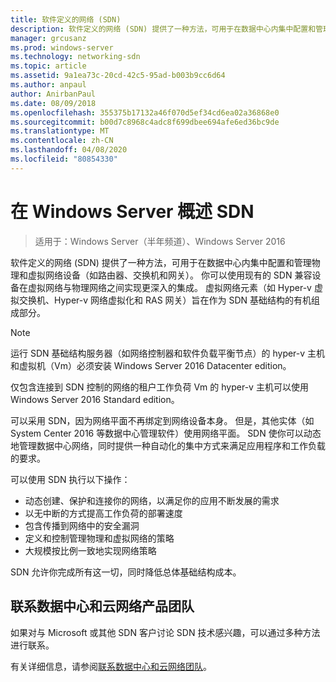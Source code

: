 ```yaml
---
title: 软件定义的网络 (SDN)
description: 软件定义的网络 (SDN) 提供了一种方法，可用于在数据中心内集中配置和管理物理和虚拟网络设备（如路由器、交换机和网关）。 使用本主题了解 Windows Server、System Center 和 Microsoft Azure 中提供的软件定义的网络（SDN）技术。
manager: grcusanz
ms.prod: windows-server
ms.technology: networking-sdn
ms.topic: article
ms.assetid: 9a1ea73c-20cd-42c5-95ad-b003b9cc6d64
ms.author: anpaul
author: AnirbanPaul
ms.date: 08/09/2018
ms.openlocfilehash: 355375b17132a46f070d5ef34cd6ea02a36868e0
ms.sourcegitcommit: b00d7c8968c4adc8f699dbee694afe6ed36bc9de
ms.translationtype: MT
ms.contentlocale: zh-CN
ms.lasthandoff: 04/08/2020
ms.locfileid: "80854330"
---
```

# <a name="sdn-in-windows-server-overview"></a>在 Windows Server 概述 SDN

>适用于：Windows Server（半年频道）、Windows Server 2016


软件定义的网络 (SDN) 提供了一种方法，可用于在数据中心内集中配置和管理物理和虚拟网络设备（如路由器、交换机和网关）。 你可以使用现有的 SDN 兼容设备在虚拟网络与物理网络之间实现更深入的集成。 虚拟网络元素（如 Hyper-v 虚拟交换机、Hyper-v 网络虚拟化和 RAS 网关）旨在作为 SDN 基础结构的有机组成部分。 

>[!Note]
>运行 SDN 基础结构服务器（如网络控制器和软件负载平衡节点）的 hyper-v 主机和虚拟机（Vm）必须安装 Windows Server 2016 Datacenter edition。 
>
>仅包含连接到 SDN 控制的网络的租户工作负荷 Vm 的 hyper-v 主机可以使用 Windows Server 2016 Standard edition。

可以采用 SDN，因为网络平面不再绑定到网络设备本身。 但是，其他实体（如 System Center 2016 等数据中心管理软件）使用网络平面。 SDN 使你可以动态地管理数据中心网络，同时提供一种自动化的集中方式来满足应用程序和工作负载的要求。 

可以使用 SDN 执行以下操作：

- 动态创建、保护和连接你的网络，以满足你的应用不断发展的需求
- 以无中断的方式提高工作负荷的部署速度
- 包含传播到网络中的安全漏洞
- 定义和控制管理物理和虚拟网络的策略 
- 大规模按比例一致地实现网络策略

SDN 允许你完成所有这一切，同时降低总体基础结构成本。



## <a name="contact-the-datacenter-and-cloud-networking-product-team"></a>联系数据中心和云网络产品团队

如果对与 Microsoft 或其他 SDN 客户讨论 SDN 技术感兴趣，可以通过多种方法进行联系。

有关详细信息，请参阅[联系数据中心和云网络团队](contact-sdn-team.md)。
